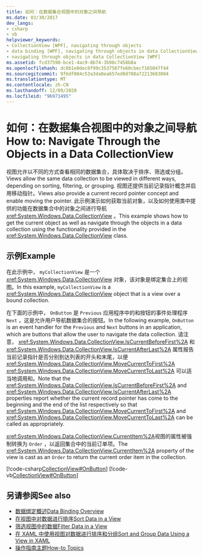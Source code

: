 ```yaml
---
title: 如何：在数据集合视图中的对象之间导航
ms.date: 03/30/2017
dev_langs:
- csharp
- vb
helpviewer_keywords:
- CollectionView [WPF], navigating through objects
- data binding [WPF], navigating through objects in data CollectionView
- navigating through objects in data CollectionView [WPF]
ms.assetid: fcd37590-bce1-4ac9-8b74-3b96c7458b8a
ms.openlocfilehash: dc8b1e0dec0f99c3537587fe60cbecf165047f44
ms.sourcegitcommit: 9f6df084c53a3da0ea657ed0d708a72213683084
ms.translationtype: MT
ms.contentlocale: zh-CN
ms.lasthandoff: 12/09/2020
ms.locfileid: "96971495"
---
```

# <a name="how-to-navigate-through-the-objects-in-a-data-collectionview"></a><span data-ttu-id="ad598-102">如何：在数据集合视图中的对象之间导航</span><span class="sxs-lookup"><span data-stu-id="ad598-102">How to: Navigate Through the Objects in a Data CollectionView</span></span>
<span data-ttu-id="ad598-103">视图允许以不同的方式查看相同的数据集合，具体取决于排序、筛选或分组。</span><span class="sxs-lookup"><span data-stu-id="ad598-103">Views allow the same data collection to be viewed in different ways, depending on sorting, filtering, or grouping.</span></span> <span data-ttu-id="ad598-104">视图还提供当前记录指针概念并启用移动指针。</span><span class="sxs-lookup"><span data-stu-id="ad598-104">Views also provide a current record pointer concept and enable moving the pointer.</span></span> <span data-ttu-id="ad598-105">此示例演示如何获取当前对象，以及如何使用类中提供的功能在数据集合中的对象之间进行导航 <xref:System.Windows.Data.CollectionView> 。</span><span class="sxs-lookup"><span data-stu-id="ad598-105">This example shows how to get the current object as well as navigate through the objects in a data collection using the functionality provided in the <xref:System.Windows.Data.CollectionView> class.</span></span>  
  
## <a name="example"></a><span data-ttu-id="ad598-106">示例</span><span class="sxs-lookup"><span data-stu-id="ad598-106">Example</span></span>  
 <span data-ttu-id="ad598-107">在此示例中， `myCollectionView` 是一个 <xref:System.Windows.Data.CollectionView> 对象，该对象是绑定集合上的视图。</span><span class="sxs-lookup"><span data-stu-id="ad598-107">In this example, `myCollectionView` is a <xref:System.Windows.Data.CollectionView> object that is a view over a bound collection.</span></span>  
  
 <span data-ttu-id="ad598-108">在下面的示例中， `OnButton` 是 `Previous` 应用程序中的和按钮的事件处理程序 `Next` ，这是允许用户导航数据集合的按钮。</span><span class="sxs-lookup"><span data-stu-id="ad598-108">In the following example, `OnButton` is an event handler for the `Previous` and `Next` buttons in an application, which are buttons that allow the user to navigate the data collection.</span></span> <span data-ttu-id="ad598-109">请注意， <xref:System.Windows.Data.CollectionView.IsCurrentBeforeFirst%2A> 和 <xref:System.Windows.Data.CollectionView.IsCurrentAfterLast%2A> 属性报告当前记录指针是否分别到达列表的开头和末尾，以便 <xref:System.Windows.Data.CollectionView.MoveCurrentToFirst%2A> <xref:System.Windows.Data.CollectionView.MoveCurrentToLast%2A> 可以适当地调用和。</span><span class="sxs-lookup"><span data-stu-id="ad598-109">Note that the <xref:System.Windows.Data.CollectionView.IsCurrentBeforeFirst%2A> and <xref:System.Windows.Data.CollectionView.IsCurrentAfterLast%2A> properties report whether the current record pointer has come to the beginning and the end of the list respectively so that <xref:System.Windows.Data.CollectionView.MoveCurrentToFirst%2A> and <xref:System.Windows.Data.CollectionView.MoveCurrentToLast%2A> can be called as appropriately.</span></span>  
  
 <span data-ttu-id="ad598-110"><xref:System.Windows.Data.CollectionView.CurrentItem%2A>视图的属性被强制转换为 `Order` ，以返回集合中的当前订单项。</span><span class="sxs-lookup"><span data-stu-id="ad598-110">The <xref:System.Windows.Data.CollectionView.CurrentItem%2A> property of the view is cast as an `Order` to return the current order item in the collection.</span></span>  
  
 [!code-csharp[CollectionView#OnButton](~/samples/snippets/csharp/VS_Snippets_Wpf/CollectionView/CSharp/Page1.xaml.cs#onbutton)]
 [!code-vb[CollectionView#OnButton](~/samples/snippets/visualbasic/VS_Snippets_Wpf/CollectionView/VisualBasic/Page1.xaml.vb#onbutton)]  
  
## <a name="see-also"></a><span data-ttu-id="ad598-111">另请参阅</span><span class="sxs-lookup"><span data-stu-id="ad598-111">See also</span></span>

- [<span data-ttu-id="ad598-112">数据绑定概述</span><span class="sxs-lookup"><span data-stu-id="ad598-112">Data Binding Overview</span></span>](/dotnet/desktop-wpf/data/data-binding-overview)
- [<span data-ttu-id="ad598-113">在视图中对数据进行排序</span><span class="sxs-lookup"><span data-stu-id="ad598-113">Sort Data in a View</span></span>](how-to-sort-data-in-a-view.md)
- [<span data-ttu-id="ad598-114">筛选视图中的数据</span><span class="sxs-lookup"><span data-stu-id="ad598-114">Filter Data in a View</span></span>](how-to-filter-data-in-a-view.md)
- [<span data-ttu-id="ad598-115">在 XAML 中使用视图对数据进行排序和分组</span><span class="sxs-lookup"><span data-stu-id="ad598-115">Sort and Group Data Using a View in XAML</span></span>](how-to-sort-and-group-data-using-a-view-in-xaml.md)
- [<span data-ttu-id="ad598-116">操作指南主题</span><span class="sxs-lookup"><span data-stu-id="ad598-116">How-to Topics</span></span>](data-binding-how-to-topics.md)
